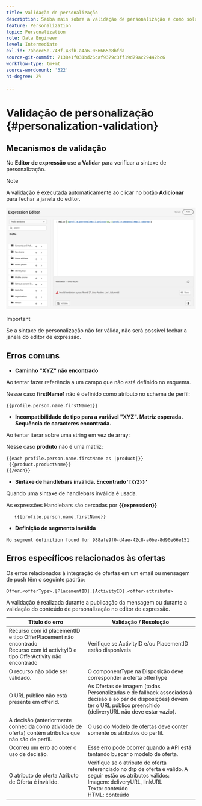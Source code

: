```yaml
---
title: Validação de personalização
description: Saiba mais sobre a validação de personalização e como solucionar problemas
feature: Personalization
topic: Personalization
role: Data Engineer
level: Intermediate
exl-id: 7abeec5e-743f-48fb-a4a6-056665e8bfda
source-git-commit: 7138e1f031bd26caf9379c3ff19d79ac29442bc6
workflow-type: tm+mt
source-wordcount: '322'
ht-degree: 2%

---
```


# Validação de personalização {#personalization-validation}

## Mecanismos de validação

No **Editor de expressão** use a **Validar** para verificar a sintaxe de personalização.

>[!NOTE]
> A validação é executada automaticamente ao clicar no botão **Adicionar** para fechar a janela do editor.

![](assets/perso_validation1.png)

>[!IMPORTANT]
> Se a sintaxe de personalização não for válida, não será possível fechar a janela do editor de expressão.

## Erros comuns

* **Caminho &quot;XYZ&quot; não encontrado**

Ao tentar fazer referência a um campo que não está definido no esquema.

Nesse caso **firstName1** não é definido como atributo no schema de perfil:

```
{{profile.person.name.firstName1}}
```

* **Incompatibilidade de tipo para a variável &quot;XYZ&quot;. Matriz esperada. Sequência de caracteres encontrada.**

Ao tentar iterar sobre uma string em vez de array:

Nesse caso **produto** não é uma matriz:

```
{{each profile.person.name.firstName as |product|}}
 {{product.productName}}
{{/each}}
```

* **Sintaxe de handlebars inválida. Encontrado`‘[XYZ}}’`**

Quando uma sintaxe de handlebars inválida é usada.

As expressões Handlebars são cercadas por **{{expression}}**

```
   {{[profile.person.name.firstName}}
```

* **Definição de segmento inválida**

```
No segment definition found for 988afe9f0-d4ae-42c8-a0be-8d90e66e151
```

## Erros específicos relacionados às ofertas

Os erros relacionados à integração de ofertas em um email ou mensagem de push têm o seguinte padrão:

```
Offer.<offerType>.[PlacementID].[ActivityID].<offer-attribute>
```

A validação é realizada durante a publicação da mensagem ou durante a validação do conteúdo de personalização no editor de expressão.

<table> 
 <thead> 
  <tr> 
   <th> Título do erro<br /> </th> 
   <th> Validação / Resolução <br /> </th> 
  </tr> 
 </thead> 
 <tbody> 
  <tr> 
   <td>Recurso com id placementID e tipo OfferPlacement não encontrado <br/>
Recurso com id activityID e tipo OfferActivity não encontrado<br/></td> 
   <td>Verifique se ActivityID e/ou PlacementID estão disponíveis</td> 
  </tr> 
   <tr> 
   <td>O recurso não pôde ser validado.</td> 
   <td>O componentType na Disposição deve corresponder à oferta offerType</td> 
  </tr> 
   <tr> 
   <td>O URL público não está presente em offerId.</td> 
   <td>As Ofertas de imagem (todas Personalizadas e de fallback associadas à decisão e ao par de disposições) devem ter o URL público preenchido (deliveryURL não deve estar vazio).</td> 
  </tr> 
  <tr> 
   <td>A decisão (anteriormente conhecida como atividade de oferta) contém atributos que não são de perfil.</td> 
   <td>O uso do Modelo de ofertas deve conter somente os atributos do perfil.</td> 
  </tr> 
  <tr> 
   <td>Ocorreu um erro ao obter o uso de decisão.</td> 
   <td>Esse erro pode ocorrer quando a API está tentando buscar o modelo de oferta.</td> 
  </tr>
  <tr> 
   <td>O atributo de oferta Atributo de Oferta é inválido.</td> 
   <td>Verifique se o atributo de oferta referenciado no drp de oferta é válido. A seguir estão os atributos válidos: <br/>
Imagem: deliveryURL, linkURL<br/>
Texto: conteúdo<br/>
HTML: conteúdo<br/></td> 
  </tr> 
 </tbody> 
</table>
